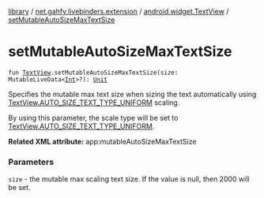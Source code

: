 [library](../../index.md) / [net.gahfy.livebinders.extension](../index.md) / [android.widget.TextView](index.md) / [setMutableAutoSizeMaxTextSize](./set-mutable-auto-size-max-text-size.md)

# setMutableAutoSizeMaxTextSize

`fun `[`TextView`](https://developer.android.com/reference/android/widget/TextView.html)`.setMutableAutoSizeMaxTextSize(size: MutableLiveData<`[`Int`](https://kotlinlang.org/api/latest/jvm/stdlib/kotlin/-int/index.html)`>?): `[`Unit`](https://kotlinlang.org/api/latest/jvm/stdlib/kotlin/-unit/index.html)

Specifies the mutable max text size when sizing the text automatically using
[TextView.AUTO_SIZE_TEXT_TYPE_UNIFORM](https://developer.android.com/reference/android/widget/TextView.html#AUTO_SIZE_TEXT_TYPE_UNIFORM) scaling.

By using this parameter, the scale type will be set to [TextView.AUTO_SIZE_TEXT_TYPE_UNIFORM](https://developer.android.com/reference/android/widget/TextView.html#AUTO_SIZE_TEXT_TYPE_UNIFORM).

**Related XML attribute:** app:mutableAutoSizeMaxTextSize

### Parameters

`size` - the mutable max scaling text size. If the value is null, then 2000 will be set.
